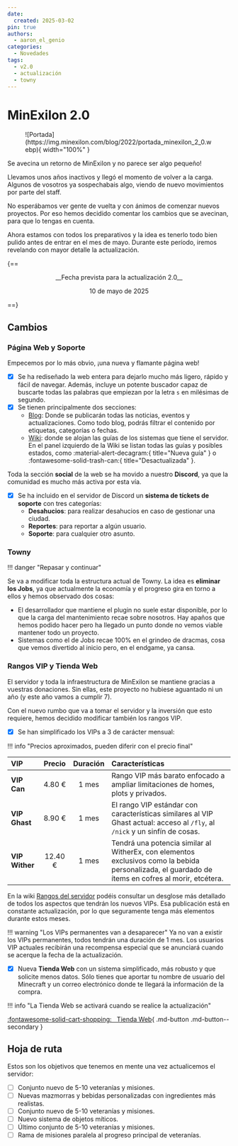 ```yaml
---
date:
  created: 2025-03-02
pin: true
authors:
  - aaron_el_genio
categories:
  - Novedades
tags:
  - v2.0
  - actualización
  - towny
---
```


# MinExilon 2.0

<figure markdown="span">
  ![Portada](https://img.minexilon.com/blog/2022/portada_minexilon_2_0.webp){ width="100%" }
</figure>

Se avecina un retorno de MinExilon y no parece ser algo pequeño!

<!-- more -->

Llevamos unos años inactivos y llegó el momento de volver a la carga. Algunos de vosotros ya sospechabais algo, viendo de nuevo movimientos por parte del staff.

No esperábamos ver gente de vuelta y con ánimos de comenzar nuevos proyectos. Por eso hemos decidido comentar los cambios que se avecinan, para que lo tengas en cuenta.

Ahora estamos con todos los preparativos y la idea es tenerlo todo bien pulido antes de entrar en el mes de mayo. Durante este período, iremos revelando con mayor detalle la actualización.

{==

<div style="text-align: center;" markdown>
__Fecha prevista para la actualización 2.0__

10 de mayo de 2025
</div>

==}

## Cambios
### Página Web y Soporte
Empecemos por lo más obvio, ¡una nueva y flamante página web!

- [x] Se ha rediseñado la web entera para dejarlo mucho más ligero, rápido y fácil de navegar. Además, incluye un potente buscador capaz de buscarte todas las palabras que empiezan por la letra `s` en milésimas de segundo.
- [x] Se tienen principalmente dos secciones:
    - [Blog](../../index.md): Donde se publicarán todas las noticias, eventos y actualizaciones. Como todo blog, podrás filtrar el contenido por etiquetas, categorías o fechas.
    - [Wiki](../../../wiki/index.md): donde se alojan las guías de los sistemas que tiene el servidor. En el panel izquierdo de la Wiki se listan todas las guías y posibles estados, como :material-alert-decagram:{ title="Nueva guía" } o :fontawesome-solid-trash-can:{ title="Desactualizada" }.

Toda la sección __social__ de la web se ha movido a nuestro __Discord__, ya que la comunidad es mucho más activa por esta vía.

- [x] Se ha incluido en el servidor de Discord un __sistema de tíckets de soporte__ con tres categorías:
    - __Desahucios__: para realizar desahucios en caso de gestionar una ciudad.
    - __Reportes__: para reportar a algún usuario.
    - __Soporte__: para cualquier otro asunto.

### Towny

!!! danger "Repasar y continuar"

Se va a modificar toda la estructura actual de Towny. La idea es __eliminar los Jobs__, ya que actualmente la economía y el progreso gira en torno a ellos y hemos observado dos cosas:

- El desarrollador que mantiene el plugin no suele estar disponible, por lo que la carga del mantenimiento recae sobre nosotros. Hay apaños que hemos podido hacer pero ha llegado un punto donde no vemos viable mantener todo un proyecto.
- Sistemas como el de Jobs recae 100% en el grindeo de dracmas, cosa que vemos divertido al inicio pero, en el endgame, ya cansa.

### Rangos VIP y Tienda Web
El servidor y toda la infraestructura de MinExilon se mantiene gracias a vuestras donaciones. Sin ellas, este proyecto no hubiese aguantado ni un año (y este año vamos a cumplir 7).

Con el nuevo rumbo que va a tomar el servidor y la inversión que esto requiere, hemos decidido modificar también los rangos VIP.

- [x] Se han simplificado los VIPs a 3 de carácter mensual:

!!! info "Precios aproximados, pueden diferir con el precio final"

| VIP | Precio | Duración | Características |
| :--- | :---: | :---: | :--- |
| __VIP Can__ | 4.80 € | 1 mes | Rango VIP más barato enfocado a ampliar limitaciones de homes, plots y privados. |
| __VIP Ghast__ | 8.90 € | 1 mes | El rango VIP estándar con características similares al VIP Ghast actual: acceso al `/fly`, al `/nick` y un sinfín de cosas.  |
| __VIP Wither__ | 12.40 € | 1 mes | Tendrá una potencia similar al WitherEx, con elementos exclusivos como la bebida personalizada, el guardado de ítems en cofres al morir, etcétera. |

En la wiki [Rangos del servidor](../../../wiki/basico/rangos.md) podéis consultar un desglose más detallado de todos los aspectos que tendrán los nuevos VIPs. Esa publicación está en constante actualización, por lo que seguramente tenga más elementos durante estos meses.

!!! warning "Los VIPs permanentes van a desaparecer"
    Ya no van a existir los VIPs permanentes, todos tendrán una duración de 1 mes. Los usuarios VIP actuales recibirán una recompensa especial que se anunciará cuando se acerque la fecha de la actualización.

- [x] Nueva __Tienda Web__ con un sistema simplificado, más robusto y que solicite menos datos. Sólo tienes que aportar tu nombre de usuario del Minecraft y un correo electrónico donde te llegará la información de la compra.

!!! info "La Tienda Web se activará cuando se realice la actualización"

[:fontawesome-solid-cart-shopping: &nbsp; Tienda Web](https://store.minexilon.com/){ .md-button .md-button--secondary }

## Hoja de ruta
Estos son los objetivos que tenemos en mente una vez actualicemos el servidor:

- [ ] Conjunto nuevo de 5-10 veteranías y misiones.
- [ ] Nuevas mazmorras y bebidas personalizadas con ingredientes más realistas.
- [ ] Conjunto nuevo de 5-10 veteranías y misiones.
- [ ] Nuevo sistema de objetos míticos.
- [ ] Último conjunto de 5-10 veteranías y misiones.
- [ ] Rama de misiones paralela al progreso principal de veteranías.
